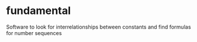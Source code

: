 # fundamental
Software to look for interrelationships between constants and find formulas for number sequences
